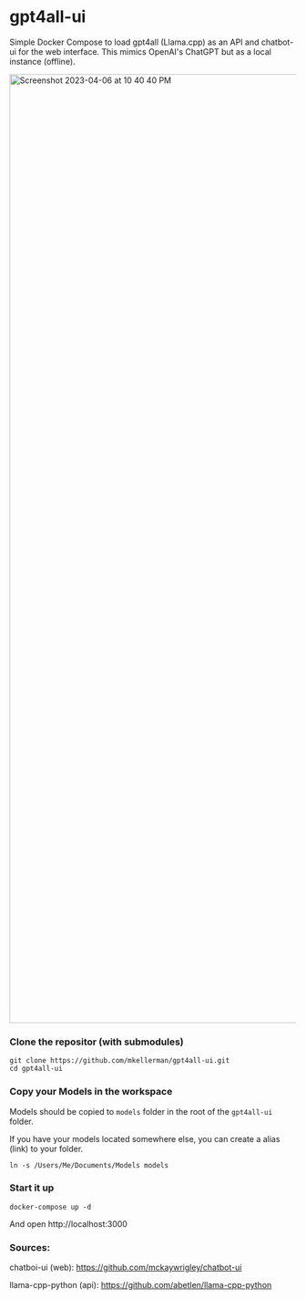 # gpt4all-ui

Simple Docker Compose to load gpt4all (Llama.cpp) as an API and chatbot-ui for the web interface. This mimics OpenAI's ChatGPT but as a local instance (offline).

<img width="1664" alt="Screenshot 2023-04-06 at 10 40 40 PM" src="https://user-images.githubusercontent.com/9411143/230548570-2624d9bd-c1e1-4e28-99d6-dee8f027f899.png">

### Clone the repositor (with submodules)

```
git clone https://github.com/mkellerman/gpt4all-ui.git
cd gpt4all-ui
```

### Copy your Models in the workspace

Models should be copied to `models` folder in the root of the `gpt4all-ui` folder. 

If you have your models located somewhere else, you can create a alias (link) to your folder.
```
ln -s /Users/Me/Documents/Models models
```

### Start it up

```
docker-compose up -d
```

And open http://localhost:3000

### Sources:

chatboi-ui (web): https://github.com/mckaywrigley/chatbot-ui

llama-cpp-python (api): https://github.com/abetlen/llama-cpp-python

